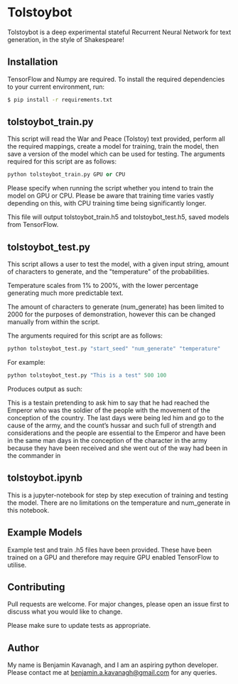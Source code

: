 # Tolstoybot

Tolstoybot is a deep experimental stateful Recurrent Neural Network for text generation, in the style of Shakespeare!

## Installation

TensorFlow and Numpy are required. To install the required dependencies to your current environment, run:

```bash
$ pip install -r requirements.txt
```

## tolstoybot_train.py

This script will read the War and Peace (Tolstoy) text provided, perform all the required mappings, create a model for training, train the model, then save a version of the model which can be used for testing. The arguments required for this script are as follows:

```python
python tolstoybot_train.py GPU or CPU
```

Please specify when running the script whether you intend to train the model on GPU or CPU. Please be aware that training time varies vastly depending on this, with CPU training time being significantly longer.

This file will output tolstoybot_train.h5 and tolstoybot_test.h5, saved models from TensorFlow.

## tolstoybot_test.py

This script allows a user to test the model, with a given input string, amount of characters to generate, and the "temperature" of the probabilities. 

Temperature scales from 1% to 200%, with the lower percentage generating much more predictable text.  

The amount of characters to generate (num_generate) has been limited to 2000 for the purposes of demonstration, however this can be changed manually from within the script.  

The arguments required for this script are as follows:

```python
python tolstoybot_test.py "start_seed" "num_generate" "temperature"
```
For example:
```python
python tolstoybot_test.py "This is a test" 500 100
```
Produces output as such:

This is a testain pretending to ask him to say that he had reached the
Emperor who was the soldier of the people with the movement of the conception of
the country. The last days were being led him and go to the cause of the
army, and the count’s hussar and such full of strength and considerations and
the people are essential to the Emperor and have been in the same man days in the
conception of the character in the army because they have been
received and she went out of the way had been in the commander in


## tolstoybot.ipynb

This is a jupyter-notebook for step by step execution of training and testing the model. There are no limitations on the temperature and num_generate in this notebook.

## Example Models

Example test and train .h5 files have been provided. These have been trained on a GPU and therefore may require GPU enabled TensorFlow to utilise.

## Contributing
Pull requests are welcome. For major changes, please open an issue first to discuss what you would like to change.

Please make sure to update tests as appropriate.

## Author
My name is Benjamin Kavanagh, and I am an aspiring python developer. Please contact me at benjamin.a.kavanagh@gmail.com for any queries. 